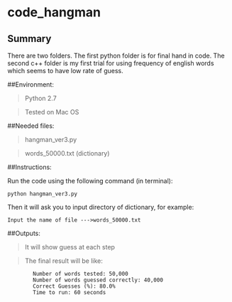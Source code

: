 # code_hangman

## Summary
There are two folders. The first python folder is for final hand in code. The second c++ folder is my first trial for using frequency of english words which seems to have low rate of guess. 

##Environment:

>	Python 2.7

>	Tested on Mac OS

##Needed files:

>	hangman_ver3.py		

>	words_50000.txt (dictionary)

##Instructions:

Run the code using the following command (in terminal):
	
	python hangman_ver3.py
  


Then it will ask you to input directory of dictionary, for example:
	
	Input the name of file --->words_50000.txt
  
 
	
##Outputs:

>	It will show guess at each step

>	The final result will be like:
			
			Number of words tested: 50,000
			Number of words guessed correctly: 40,000
			Correct Guesses (%): 80.0%
			Time to run: 60 seconds
		
		
